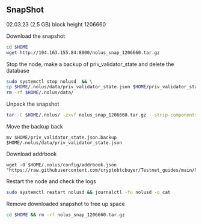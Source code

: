 ## SnapShot 
02.03.23 (2.5 GB) block height 1206660


Download the snapshot
```bash
cd $HOME
wget http://194.163.155.84:8000/nolus_snap_1206660.tar.gz
```

Stop the node, make a backup of priv_validator_state and delete the database
```bash
sudo systemctl stop nolusd  && \
cp $HOME/.nolus/data/priv_validator_state.json $HOME/priv_validator_state.json.backup  && \
rm -rf $HOME/.nolus/data/
```

Unpack the snapshot
```bash
tar -C $HOME/.nolus/ -zxvf nolus_snap_1206660.tar.gz --strip-components 3
```

Move the backup back
```
mv $HOME/priv_validator_state.json.backup $HOME/.nolus/data/priv_validator_state.json
```

Download addrbook
```
wget -O $HOME/.nolus/config/addrbook.json "https://raw.githubusercontent.com/cryptobtcbuyer/Testnet_guides/main/Nolus/addrbook.json"
```

Restart the node and check the logs
```bash
sudo systemctl restart nolusd && journalctl -fu nolusd -o cat
```

Remove downloaded snapshot to free up space
```bash
cd $HOME && rm -rf nolus_snap_1206660.tar.gz
```

